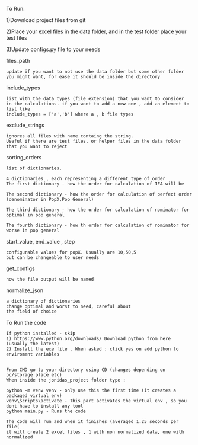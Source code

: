 To Run:

1)Download project files from git

2)Place your excel files in the data folder, and in the test folder
  place your test files 

3)Update configs.py file to your needs

  files_path  

    update if you want to not use the data folder but some other folder you might want, for ease it should be inside the directory 


include_types 

    list with the data types (file extension) that you want to consider
    in the calculations. if you want to add a new one , add an element to list like
    include_types = ['a','b'] where a , b file types

exclude_strings 

    ignores all files with name containg the string.
    Useful if there are test files, or helper files in the data folder that you want to reject


sorting_orders 

    list of dictionaries. 

    4 dictionaries , each representing a different type of order
    The first dictionary - how the order for calculation of IFA will be
    
    The second dictionary - how the order for calculation of perfect order (denominator in PopX,Pop General)
    
    The third dictionary - how the order for calculation of nominator for optimal in pop general
    
    The fourth dictionary - how th order for calculation of nominator for worse in pop general


start_value, end_value , step

    configurable values for popX. Usually are 10,50,5
    but can be changeable to user needs

get_configs 

    how the file output will be named

normalize_json

    a dictionary of dictionaries
    change optimal and worst to need, careful about 
    the field of choice


To Run the code
    
    If python installed - skip
    1) https://www.python.org/downloads/ Download python from here (usually the latest)
    2) Install the exe file . When asked : click yes on add python to enviroment variables

  
    From CMD go to your directory using CD (changes depending on pc/storage place etc)
    When inside the jonidas_project folder type :
    
    python -m venv venv - only use this the first time (it creates a packaged virtual env)
    venv\Scripts\activate - This part activates the virtual env , so you dont have to install any tool
    python main.py - Runs the code

    The code will run and when it finishes (averaged 1.25 seconds per file(
    it will create 2 excel files , 1 with non normalized data, one with normalized

